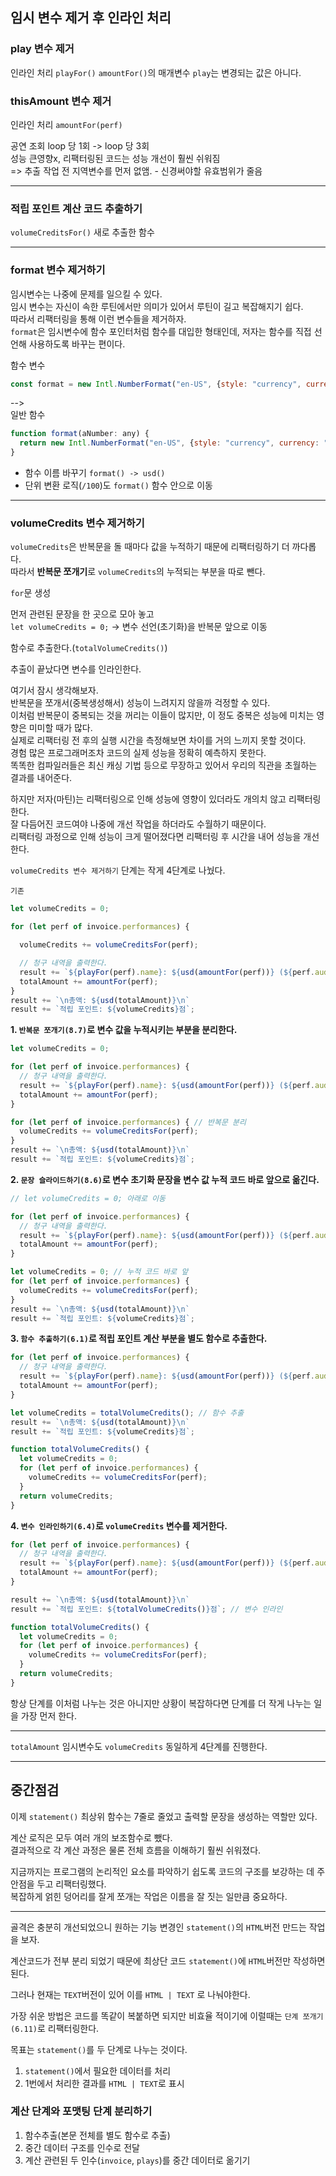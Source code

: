 ## 임시 변수 제거 후 인라인 처리

### play 변수 제거
인라인 처리 `playFor()` 
`amountFor()`의 매개변수 `play`는 변경되는 값은 아니다.

### thisAmount 변수 제거
인라인 처리 `amountFor(perf)`

공연 조회 loop 당 1회 -> loop 당 3회  
성능 큰영향x, 리팩터링된 코드는 성능 개선이 훨씬 쉬워짐  
=> 추출 작업 전 지역변수를 먼저 없앰. - 신경써야할 유효범위가 줄음

---

### 적립 포인트 계산 코드 추출하기
`volumeCreditsFor()` 새로 추출한 함수

---

### format 변수 제거하기
임시변수는 나중에 문제를 일으킬 수 있다.  
임시 변수는 자신이 속한 루틴에서만 의미가 있어서 루틴이 길고 복잡해지기 쉽다.  
따라서 리팩터링을 통해 이런 변수들을 제거하자.  
`format`은 임시변수에 함수 포인터처럼 함수를 대입한 형태인데,
저자는 함수를 직접 선언해 사용하도록 바꾸는 편이다.

함수 변수
```javascript
const format = new Intl.NumberFormat("en-US", {style: "currency", currency:"USD", minimumFractionDigits: 2}).format;
```
-->  
일반 함수
```javascript
function format(aNumber: any) {
  return new Intl.NumberFormat("en-US", {style: "currency", currency: "USD", minimumFractionDigits: 2}).format(aNumber/100);
}
```
+ 함수 이름 바꾸기 `format() -> usd()`
+ 단위 변환 로직(`/100`)도 `format()` 함수 안으로 이동

---

### volumeCredits 변수 제거하기
`volumeCredits`은 반복문을 돌 때마다 값을 누적하기 때문에 리팩터링하기 더 까다롭다.  
따라서 **반복문 쪼개기**로 `volumeCredits`의 누적되는 부분을 따로 뺀다.

`for`문 생성

먼저 관련된 문장을 한 곳으로 모아 놓고  
`let volumeCredits = 0;` -> 변수 선언(초기화)을 반복문 앞으로 이동

함수로 추출한다.(`totalVolumeCredits()`)

추출이 끝났다면 변수를 인라인한다.


여기서 잠시 생각해보자.  
반복문을 쪼개서(중복생성해서) 성능이 느려지지 않을까 걱정할 수 있다.  
이처럼 반복문이 중복되는 것을 꺼리는 이들이 많지만, 이 정도 중복은 성능에 미치는 영향은 미미할 때가 많다.  
실제로 리팩터링 전 후의 실행 시간을 측정해보면 차이를 거의 느끼지 못할 것이다.  
경험 많은 프로그래머조차 코드의 실제 성능을 정확히 예측하지 못한다.  
똑똑한 컴파일러들은 최신 캐싱 기법 등으로 무장하고 있어서 우리의 직관을 초월하는 결과를 내어준다.

하지만 저자(마틴)는 리팩터링으로 인해 성능에 영향이 있더라도 개의치 않고 리팩터링한다.  
잘 다듬어진 코드여야 나중에 개선 작업을 하더라도 수월하기 때문이다.  
리팩터링 과정으로 인해 성능이 크게 떨어졌다면 리팩터링 후 시간을 내어 성능을 개선한다.  

`volumeCredits 변수 제거하기` 단계는 작게 4단계로 나눴다.

`기존`
```javascript
let volumeCredits = 0;

for (let perf of invoice.performances) {

  volumeCredits += volumeCreditsFor(perf);

  // 청구 내역을 출력한다.
  result += `${playFor(perf).name}: ${usd(amountFor(perf))} (${perf.audience}석)\n`;
  totalAmount += amountFor(perf);
}
result += `\n총액: ${usd(totalAmount)}\n`
result += `적립 포인트: ${volumeCredits}점`;
```
**1. `반복문 쪼개기(8.7)`로 변수 값을 누적시키는 부분을 분리한다.**
```javascript
let volumeCredits = 0;

for (let perf of invoice.performances) {
  // 청구 내역을 출력한다.
  result += `${playFor(perf).name}: ${usd(amountFor(perf))} (${perf.audience}석)\n`;
  totalAmount += amountFor(perf);
}

for (let perf of invoice.performances) { // 반복문 분리
  volumeCredits += volumeCreditsFor(perf);
}
result += `\n총액: ${usd(totalAmount)}\n`
result += `적립 포인트: ${volumeCredits}점`;
```
**2. `문장 슬라이드하기(8.6)`로 변수 초기화 문장을 변수 값 누적 코드 바로 앞으로 옮긴다.**
```javascript
// let volumeCredits = 0; 아래로 이동

for (let perf of invoice.performances) {
  // 청구 내역을 출력한다.
  result += `${playFor(perf).name}: ${usd(amountFor(perf))} (${perf.audience}석)\n`;
  totalAmount += amountFor(perf);
}

let volumeCredits = 0; // 누적 코드 바로 앞
for (let perf of invoice.performances) {
  volumeCredits += volumeCreditsFor(perf);
}
result += `\n총액: ${usd(totalAmount)}\n`
result += `적립 포인트: ${volumeCredits}점`;
```
**3. `함수 추출하기(6.1)`로 적립 포인트 계산 부분을 별도 함수로 추출한다.**
```javascript
for (let perf of invoice.performances) {
  // 청구 내역을 출력한다.
  result += `${playFor(perf).name}: ${usd(amountFor(perf))} (${perf.audience}석)\n`;
  totalAmount += amountFor(perf);
}

let volumeCredits = totalVolumeCredits(); // 함수 추출
result += `\n총액: ${usd(totalAmount)}\n`
result += `적립 포인트: ${volumeCredits}점`;

function totalVolumeCredits() {
  let volumeCredits = 0;
  for (let perf of invoice.performances) {
    volumeCredits += volumeCreditsFor(perf);
  }
  return volumeCredits;
}
```
**4. `변수 인라인하기(6.4)`로 `volumeCredits` 변수를 제거한다.**
```javascript
for (let perf of invoice.performances) {
  // 청구 내역을 출력한다.
  result += `${playFor(perf).name}: ${usd(amountFor(perf))} (${perf.audience}석)\n`;
  totalAmount += amountFor(perf);
}

result += `\n총액: ${usd(totalAmount)}\n`
result += `적립 포인트: ${totalVolumeCredits()}점`; // 변수 인라인

function totalVolumeCredits() {
  let volumeCredits = 0;
  for (let perf of invoice.performances) {
    volumeCredits += volumeCreditsFor(perf);
  }
  return volumeCredits;
}
```

항상 단계를 이처럼 나누는 것은 아니지만 상황이 복잡하다면 단계를 더 작게 나누는 일을 가장 먼저 한다.

---

`totalAmount` 임시변수도 `volumeCredits` 동일하게 4단계를 진행한다.

---

## 중간점검
이제 `statement()` 최상위 함수는 7줄로 줄었고 출력할 문장을 생성하는 역할만 있다.

계산 로직은 모두 여러 개의 보조함수로 뺐다.  
결과적으로 각 계산 과정은 물론 전체 흐름을 이해하기 훨씬 쉬워졌다.

지금까지는 프로그램의 논리적인 요소를 파악하기 쉽도록 코드의 구조를 보강하는 데 주안점을 두고 리팩터링했다.  
복잡하게 얽힌 덩어리를 잘게 쪼개는 작업은 이름을 잘 짓는 일만큼 중요하다.

---

골격은 충분히 개선되었으니 원하는 기능 변경인 `statement()`의 `HTML`버전 만드는 작업을 보자.

계산코드가 전부 분리 되었기 때문에 최상단 코드 `statement()`에 `HTML`버전만 작성하면 된다.

그러나 현재는 `TEXT`버전이 있어 이를 `HTML | TEXT` 로 나눠야한다.

가장 쉬운 방법은 코드를 똑같이 복붙하면 되지만 비효율 적이기에 이럴때는 `단계 쪼개기(6.11)`로 리팩터링한다.

목표는 `statement()`를 두 단계로 나누는 것이다.
1. `statement()`에서 필요한 데이터를 처리
2. 1번에서 처리한 결과를 `HTML | TEXT`로 표시

### 계산 단계와 포맷팅 단계 분리하기
1. 함수추출(본문 전체를 별도 함수로 추출)
2. 중간 데이터 구조를 인수로 전달
3. 계산 관련된 두 인수(`invoice`, `plays`)를 중간 데이터로 옮기기
